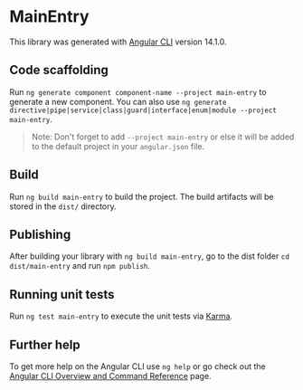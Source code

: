 # MainEntry

This library was generated with [Angular CLI](https://github.com/angular/angular-cli) version 14.1.0.

## Code scaffolding

Run `ng generate component component-name --project main-entry` to generate a new component. You can also use `ng generate directive|pipe|service|class|guard|interface|enum|module --project main-entry`.
> Note: Don't forget to add `--project main-entry` or else it will be added to the default project in your `angular.json` file. 

## Build

Run `ng build main-entry` to build the project. The build artifacts will be stored in the `dist/` directory.

## Publishing

After building your library with `ng build main-entry`, go to the dist folder `cd dist/main-entry` and run `npm publish`.

## Running unit tests

Run `ng test main-entry` to execute the unit tests via [Karma](https://karma-runner.github.io).

## Further help

To get more help on the Angular CLI use `ng help` or go check out the [Angular CLI Overview and Command Reference](https://angular.io/cli) page.
